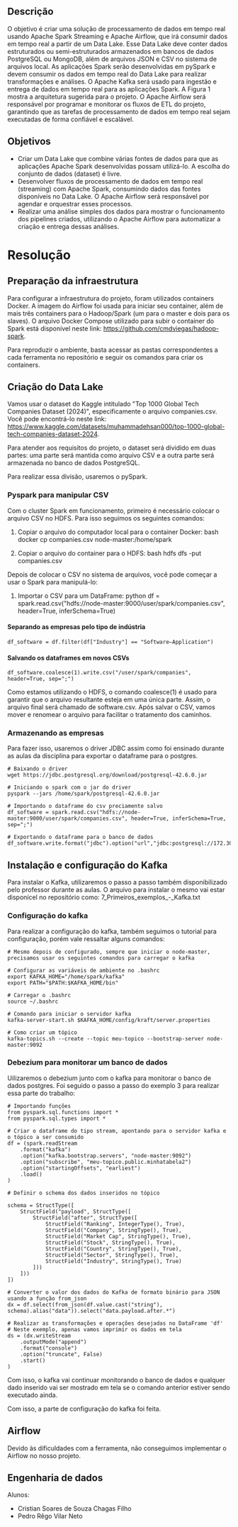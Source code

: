 ## Descrição
O objetivo é criar uma solução de processamento de dados em tempo real usando Apache Spark Streaming e Apache Airflow, que irá consumir dados em tempo real a partir de um Data Lake. Esse Data Lake deve conter dados estruturados ou semi-estruturados armazenados em bancos de dados PostgreSQL ou MongoDB, além de arquivos JSON e CSV no sistema de arquivos local. As aplicações Spark serão desenvolvidas em pySpark e devem consumir os dados em tempo real do Data Lake para realizar transformações e análises. O Apache Kafka será usado para ingestão e entrega de dados em tempo real para as aplicações Spark. A Figura 1 mostra a arquitetura sugerida para o projeto. O Apache Airflow será responsável por programar e monitorar os fluxos de ETL do projeto, garantindo que as tarefas de processamento de dados em tempo real sejam executadas de forma confiável e escalável.


## Objetivos
- Criar um Data Lake que combine várias fontes de dados para que as aplicações Apache Spark desenvolvidas possam utilizá-lo. A escolha do conjunto de dados (dataset) é livre.
- Desenvolver fluxos de processamento de dados em tempo real (streaming) com Apache Spark, consumindo dados das fontes disponíveis no Data Lake. O Apache Airflow será responsável por agendar e orquestrar esses processos.
- Realizar uma análise simples dos dados para mostrar o funcionamento dos pipelines criados, utilizando o Apache Airflow para automatizar a criação e entrega dessas análises.


# Resolução
## Preparação da infraestrutura
Para configurar a infraestrutura do projeto, foram utilizados containers Docker. A imagem do Airflow foi usada para iniciar seu container, além de mais três containers para o Hadoop/Spark (um para o master e dois para os slaves). O arquivo Docker Compose utilizado para subir o container do Spark está disponível neste link: <https://github.com/cmdviegas/hadoop-spark>.

Para reproduzir o ambiente, basta acessar as pastas correspondentes a cada ferramenta no repositório e seguir os comandos para criar os containers.

## Criação do Data Lake
Vamos usar o dataset do Kaggle intitulado "Top 1000 Global Tech Companies Dataset (2024)", especificamente o arquivo companies.csv. Você pode encontrá-lo neste link: <https://www.kaggle.com/datasets/muhammadehsan000/top-1000-global-tech-companies-dataset-2024>.

Para atender aos requisitos do projeto, o dataset será dividido em duas partes: uma parte será mantida como arquivo CSV e a outra parte será armazenada no banco de dados PostgreSQL.

Para realizar essa divisão, usaremos o pySpark.

### Pyspark para manipular CSV
Com o cluster Spark em funcionamento, primeiro é necessário colocar o arquivo CSV no HDFS. Para isso seguimos os seguintes comandos:

1. Copiar o arquivo do computador local para o container Docker:
   bash
   docker cp companies.csv node-master:/home/spark
   

2. Copiar o arquivo do container para o HDFS:
   bash
   hdfs dfs -put companies.csv
   

Depois de colocar o CSV no sistema de arquivos, você pode começar a usar o Spark para manipulá-lo:

1. Importar o CSV para um DataFrame:
   python
   df = spark.read.csv("hdfs://node-master:9000/user/spark/companies.csv", header=True, inferSchema=True)
   

#### Separando as empresas pelo tipo de indústria
    df_software = df.filter(df["Industry"] == "Software—Application")

#### Salvando os dataframes em novos CSVs

    df_software.coalesce(1).write.csv("/user/spark/companies", header=True, sep=";")

Como estamos utilizando o HDFS, o comando coalesce(1) é usado para garantir que o arquivo resultante esteja em uma única parte. Assim, o arquivo final será chamado de software.csv. Após salvar o CSV, vamos mover e renomear o arquivo para facilitar o tratamento dos caminhos.


### Armazenando as empresas
Para fazer isso, usaremos o driver JDBC assim como foi ensinado durante as aulas da disciplina para exportar o dataframe para o postgres.

    # Baixando o driver
    wget https://jdbc.postgresql.org/download/postgresql-42.6.0.jar

    # Iniciando o spark com o jar do driver
    pyspark --jars /home/spark/postgresql-42.6.0.jar

    # Importando o dataframe do csv preciamente salvo
    df_software = spark.read.csv("hdfs://node-master:9000/user/spark/companies.csv", header=True, inferSchema=True, sep=";")

    # Exportando o dataframe para o banco de dados
    df_software.write.format("jdbc").option("url","jdbc:postgresql://172.30.0.254:5432/").option("dbtable","software").option("user","postgres").option("password","spark").option("driver","org.postgresql.Driver").save()

## Instalação e configuração do Kafka
Para instalar o Kafka, utilizaremos o passo a passo também disponibilizado pelo professor durante as aulas. O arquivo para instalar o mesmo vai estar disponícel no repositório como: 7_Primeiros_exemplos_-_Kafka.txt

### Configuração do kafka

Para realizar a configuração do kafka, também seguimos o tutorial para configuração, porém vale ressaltar alguns comandos:

    # Mesmo depois de configurado, sempre que iniciar o node-master, precisamos usar os seguintes comandos para carregar o kafka

    # Configurar as variáveis de ambiente no .bashrc
    export KAFKA_HOME="/home/spark/kafka"
    export PATH="$PATH:$KAFKA_HOME/bin"

    # Carregar o .bashrc
    source ~/.bashrc

    # Comando para iniciar o servidor kafka
    kafka-server-start.sh $KAFKA_HOME/config/kraft/server.properties

    # Como criar um tópico
    kafka-topics.sh --create --topic meu-topico --bootstrap-server node-master:9092

### Debezium para monitorar um banco de dados
Uilizaremos o debezium junto com o kafka para monitorar o banco de dados postgres. Foi seguido o passo a passo do exemplo 3 para realizar essa parte do trabalho:

    # Importando funções
    from pyspark.sql.functions import *
    from pyspark.sql.types import *
    
    # Criar o dataframe do tipo stream, apontando para o servidor kafka e o tópico a ser consumido
    df = (spark.readStream
        .format("kafka")
        .option("kafka.bootstrap.servers", "node-master:9092")
        .option("subscribe", "meu-topico.public.minhatabela2")
        .option("startingOffsets", "earliest")
        .load()
    )

    # Definir o schema dos dados inseridos no tópico
    
    schema = StructType([
        StructField("payload", StructType([
            StructField("after", StructType([
                StructField("Ranking", IntegerType(), True),
                StructField("Company", StringType(), True),
                StructField("Market Cap", StringType(), True),
                StructField("Stock", StringType(), True),
                StructField("Country", StringType(), True),
                StructField("Sector", StringType(), True),
                StructField("Industry", StringType(), True)
            ]))
        ]))
    ])

    # Converter o valor dos dados do Kafka de formato binário para JSON usando a função from_json
    dx = df.select(from_json(df.value.cast("string"), schema).alias("data")).select("data.payload.after.*")

    # Realizar as transformações e operações desejadas no DataFrame 'df'
    # Neste exemplo, apenas vamos imprimir os dados em tela
    ds = (dx.writeStream 
        .outputMode("append") 
        .format("console")
        .option("truncate", False)
        .start()
    )

Com isso, o kafka vai continuar monitorando o banco de dados e qualquer dado inserido vai ser mostrado em tela se o comando anterior estiver sendo executado ainda.

Com isso, a parte de configuração do kafka foi feita.

## Airflow
Devido às dificuldades com a ferramenta, não conseguimos implementar o Airflow no nosso projeto.

## Engenharia de dados
Alunos: 
- Cristian Soares de Souza Chagas Filho 
- Pedro Rêgo Vilar Neto